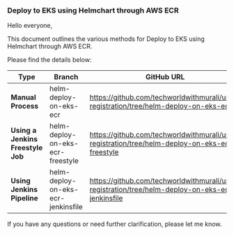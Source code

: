 ### Deploy to EKS using Helmchart through AWS ECR

Hello everyone,

This document outlines the various methods for Deploy to EKS using Helmchart through AWS ECR.

Please find the details below:

| Type                          | Branch                                | GitHub URL                       |
|-------------------------------|---------------------------------------|----------------------------------|
| **Manual Process**                | helm-deploy-on-eks-ecr               | https://github.com/techworldwithmurali/user-registration/tree/helm-deploy-on-eks-ecr |
| **Using a Jenkins Freestyle Job** | helm-deploy-on-eks-ecr-freestyle           | https://github.com/techworldwithmurali/user-registration/tree/helm-deploy-on-eks-ecr-freestyle |
| **Using Jenkins Pipeline**        | helm-deploy-on-eks-ecr-jenkinsfile | https://github.com/techworldwithmurali/user-registration/tree/helm-deploy-on-eks-ecr-jenkinsfile |

If you have any questions or need further clarification, please let me know.
